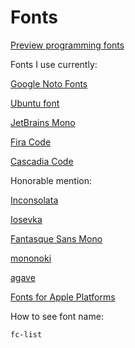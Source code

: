 # Fonts

[Preview programming fonts](https://app.programmingfonts.org/)

Fonts I use currently:

[Google Noto Fonts](https://www.google.com/get/noto/)

[Ubuntu font](https://design.ubuntu.com/font/)

[JetBrains Mono](https://www.jetbrains.com/lp/mono/)

[Fira Code](https://github.com/tonsky/FiraCode)

[Cascadia Code](https://github.com/microsoft/cascadia-code)

Honorable mention:

[Inconsolata](https://github.com/googlefonts/Inconsolata)

[Iosevka](https://github.com/be5invis/Iosevka)

[Fantasque Sans Mono](https://github.com/belluzj/fantasque-sans)

[mononoki](https://github.com/madmalik/mononoki)

[agave](https://github.com/agarick/agave)

[Fonts for Apple Platforms](https://developer.apple.com/fonts/)

How to see font name:

```sh
fc-list
```
